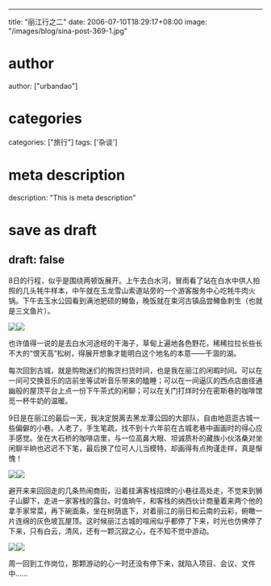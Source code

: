 
---
title: "丽江行之二"
date: 2006-07-10T18:29:17+08:00
image: "/images/blog/sina-post-369-1.jpg"
# author
author: ["urbandao"]
# categories
categories: ["旅行"]
tags: ['杂谈']
# meta description
description: "This is meta description"
# save as draft
draft: false
---

8日的行程，似乎是围绕两顿饭展开。上午去白水河，冒雨看了站在白水中供人拍照的几头牦牛样本，中午就在玉龙雪山索道站旁的一个游客服务中心吃牦牛肉火锅。下午去玉水公园看到满池肥硕的鳟鱼，晚饭就在束河古镇品尝鳟鱼刺生（也就是三文鱼片）。

![](/images/blog/sina-post-369-1.jpg)![](/images/blog/sina-post-369-2.jpg)

也许值得一说的是去白水河途经的干海子，草甸上遍地各色野花，稀稀拉拉长些长不大的“恨天高”松树，得展开想象才能明白这个地名的本意——干涸的湖。

每次回到古城，就是购物迷们的掏货扫货时间，也是我在丽江的闲暇时间。可以在一间可交换音乐的店前坐等试听音乐带来的瞌睡；可以在一间逼仄的西点店曲径通幽般的屋顶平台上点一份下午茶式的闲聊；可以在关门打烊时分在密斯巷的咖啡馆觅一杯牛奶的温暖。

9日是在丽江的最后一天，我决定脱离去黑龙潭公园的大部队，自由地逛逛古城一些偏僻的小巷。人老了，手生笔疏，找不到十六年前在古城老巷中画画时的得心应手感觉。坐在大石桥的咖啡店里，与一位高鼻大眼、坦诚质朴的藏族小伙洛桑对坐闲聊半晌也迟迟不下笔，最后换了位可人儿当模特，却画得有点拘谨走样，真是惭愧！

![](/images/blog/sina-post-369-3.jpg)![](/images/blog/sina-post-369-4.jpg)

避开来来回回走的几条热闹商街，沿着挂满客栈招牌的小巷往高处走，不觉来到狮子山脚下，走进一家客栈的露台。时值晌午，和客栈的纳西伙计商量着来两个他的拿手家常菜，再下碗面条，坐在树荫底下，对着丽江的丽日和云南的云彩，俯瞰一片连绵的灰色坡瓦屋顶。这时候丽江古城的喧闹似乎都停了下来，时光也仿佛停了下来，只有白云，清风，还有一颗沉寂之心，在不知不觉中游动。

![](/images/blog/sina-post-369-5.jpg)![](/images/blog/sina-post-369-6.jpg)

周一回到工作岗位，那颗游动的心一时还没有停下来，就陷入项目、会议、文件中......
